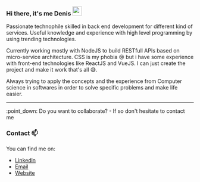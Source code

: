 ### Hi there, it's me Denis <img src="https://media.giphy.com/media/hvRJCLFzcasrR4ia7z/giphy.gif" width="25px">

Passionate technophile skilled in back end development for different kind of services.
Useful knowledge and experience with high level programming by using trending technologies.

Currently working mostly with NodeJS to build RESTfull APIs based on micro-service architecture. CSS is my phobia 😢 but i have some experience with front-end technologies like ReactJS and VueJS.
I can just create the project and make it work that's all 😅.

Always trying to apply the concepts and the experience from Computer science in softwares in order to solve specific problems and make life easier.

<hr/>
:point_down: Do you want to collaborate? - If so don't hesitate to contact me 


### Contact 📫
You can find me on:
* [Linkedin](https://www.linkedin.com/in/denis-akpagnonite-49868b171/)
* [Email](mailto:denisakp@yaodem.com)
* [Website](https://yaodem.com/)



<!--
**denisakp/denisakp** is a ✨ _special_ ✨ repository because its `README.md` (this file) appears on your GitHub profile.

Here are some ideas to get you started:

- 🌱 I’m currently learning ...
- 👯 I’m looking to collaborate on ...
- 🤔 I’m looking for help with ...
- 💬 Ask me about ...
- 📫 How to reach me: ...
- 😄 Pronouns: ...
- ⚡ Fun fact: ...
-->
